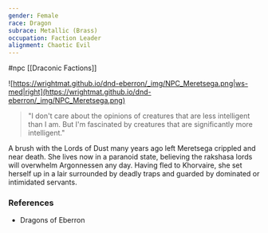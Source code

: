 ```yaml
---
gender: Female
race: Dragon
subrace: Metallic (Brass)
occupation: Faction Leader
alignment: Chaotic Evil
---
```

 #npc [[Draconic Factions]]

![https://wrightmat.github.io/dnd-eberron/_img/NPC_Meretsega.png|ws-med|right](https://wrightmat.github.io/dnd-eberron/_img/NPC_Meretsega.png)

>"I don't care about the opinions of creatures that are less intelligent than I am. But I'm fascinated by creatures that are significantly more intelligent."

A brush with the Lords of Dust many years ago left Meretsega crippled and near death. She lives now in a paranoid state, believing the rakshasa lords will overwhelm Argonnessen any day. Having fled to Khorvaire, she set herself up in a lair surrounded by deadly traps and guarded by dominated or intimidated servants.

### References

* Dragons of Eberron
